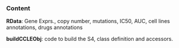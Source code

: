 ### Content
**RData**: Gene Exprs., copy number, mutations, IC50, AUC, cell lines annotations, drugs annotations

**buildCCLEObj**: code to build the S4, class definition and accessors.